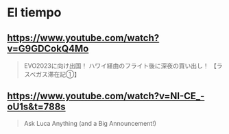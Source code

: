 # El tiempo

## https://www.youtube.com/watch?v=G9GDCokQ4Mo

> EVO2023に向け出国！ ハワイ経由のフライト後に深夜の買い出し！ 【ラスベガス滞在記①】

##  https://www.youtube.com/watch?v=NI-CE_-oU1s&t=788s

> Ask Luca Anything (and a Big Announcement!) 
